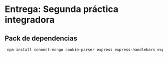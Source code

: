 # Entrega: Segunda práctica integradora
## Pack de dependencias

```diff
 npm install connect-mongo cookie-parser express express-handlebars express-session handlebars-helpers mongoose mongoose-paginate-v2 router toastify-js bcrypt passport passport-local passport-github2
```

